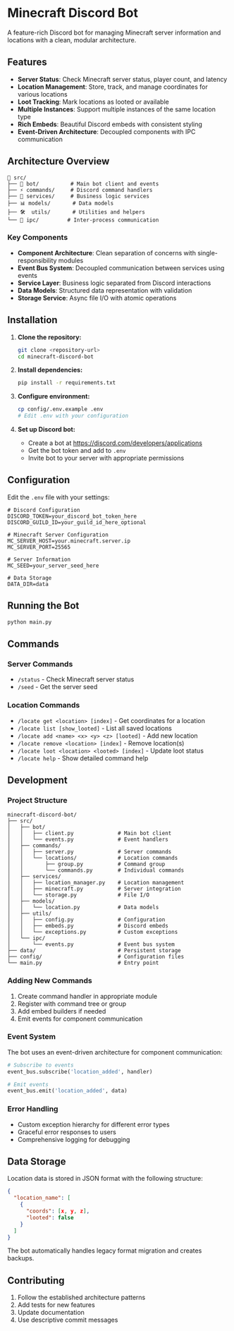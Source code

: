 # Minecraft Discord Bot

A feature-rich Discord bot for managing Minecraft server information and locations with a clean, modular architecture.

## Features

- **Server Status**: Check Minecraft server status, player count, and latency
- **Location Management**: Store, track, and manage coordinates for various locations
- **Loot Tracking**: Mark locations as looted or available
- **Multiple Instances**: Support multiple instances of the same location type
- **Rich Embeds**: Beautiful Discord embeds with consistent styling
- **Event-Driven Architecture**: Decoupled components with IPC communication

## Architecture Overview

```
📁 src/
├── 🤖 bot/          # Main bot client and events
├── ⚡ commands/     # Discord command handlers  
├── 🔧 services/     # Business logic services
├── 📊 models/       # Data models
├── 🛠️  utils/       # Utilities and helpers
└── 📡 ipc/         # Inter-process communication
```

### Key Components

- **Component Architecture**: Clean separation of concerns with single-responsibility modules
- **Event Bus System**: Decoupled communication between services using events
- **Service Layer**: Business logic separated from Discord interactions
- **Data Models**: Structured data representation with validation
- **Storage Service**: Async file I/O with atomic operations

## Installation

1. **Clone the repository:**
   ```bash
   git clone <repository-url>
   cd minecraft-discord-bot
   ```

2. **Install dependencies:**
   ```bash
   pip install -r requirements.txt
   ```

3. **Configure environment:**
   ```bash
   cp config/.env.example .env
   # Edit .env with your configuration
   ```

4. **Set up Discord bot:**
   - Create a bot at https://discord.com/developers/applications
   - Get the bot token and add to `.env`
   - Invite bot to your server with appropriate permissions

## Configuration

Edit the `.env` file with your settings:

```env
# Discord Configuration
DISCORD_TOKEN=your_discord_bot_token_here
DISCORD_GUILD_ID=your_guild_id_here_optional

# Minecraft Server Configuration  
MC_SERVER_HOST=your.minecraft.server.ip
MC_SERVER_PORT=25565

# Server Information
MC_SEED=your_server_seed_here

# Data Storage
DATA_DIR=data
```

## Running the Bot

```bash
python main.py
```

## Commands

### Server Commands

- `/status` - Check Minecraft server status
- `/seed` - Get the server seed

### Location Commands

- `/locate get <location> [index]` - Get coordinates for a location
- `/locate list [show_looted]` - List all saved locations
- `/locate add <name> <x> <y> <z> [looted]` - Add new location
- `/locate remove <location> [index]` - Remove location(s)
- `/locate loot <location> <looted> [index]` - Update loot status
- `/locate help` - Show detailed command help

## Development

### Project Structure

```
minecraft-discord-bot/
├── src/
│   ├── bot/
│   │   ├── client.py              # Main bot client
│   │   └── events.py              # Event handlers
│   ├── commands/
│   │   ├── server.py              # Server commands
│   │   └── locations/             # Location commands
│   │       ├── group.py           # Command group
│   │       └── commands.py        # Individual commands
│   ├── services/
│   │   ├── location_manager.py    # Location management
│   │   ├── minecraft.py           # Server integration
│   │   └── storage.py             # File I/O
│   ├── models/
│   │   └── location.py            # Data models
│   ├── utils/
│   │   ├── config.py              # Configuration
│   │   ├── embeds.py              # Discord embeds
│   │   └── exceptions.py          # Custom exceptions
│   └── ipc/
│       └── events.py              # Event bus system
├── data/                          # Persistent storage
├── config/                        # Configuration files
└── main.py                        # Entry point
```

### Adding New Commands

1. Create command handler in appropriate module
2. Register with command tree or group
3. Add embed builders if needed
4. Emit events for component communication

### Event System

The bot uses an event-driven architecture for component communication:

```python
# Subscribe to events
event_bus.subscribe('location_added', handler)

# Emit events
event_bus.emit('location_added', data)
```

### Error Handling

- Custom exception hierarchy for different error types
- Graceful error responses to users
- Comprehensive logging for debugging

## Data Storage

Location data is stored in JSON format with the following structure:

```json
{
  "location_name": [
    {
      "coords": [x, y, z],
      "looted": false
    }
  ]
}
```

The bot automatically handles legacy format migration and creates backups.

## Contributing

1. Follow the established architecture patterns
2. Add tests for new features
3. Update documentation
4. Use descriptive commit messages
